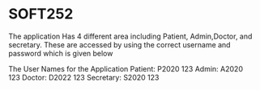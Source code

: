 # SOFT252

The application Has 4 different area including Patient, Admin,Doctor, and secretary. These are accessed by using the correct 
username and password which is given below

The User Names for the Application
Patient: 
P2020 
123
Admin: 
A2020   
123
Doctor:
D2022 
123
Secretary: 
S2020 
123

